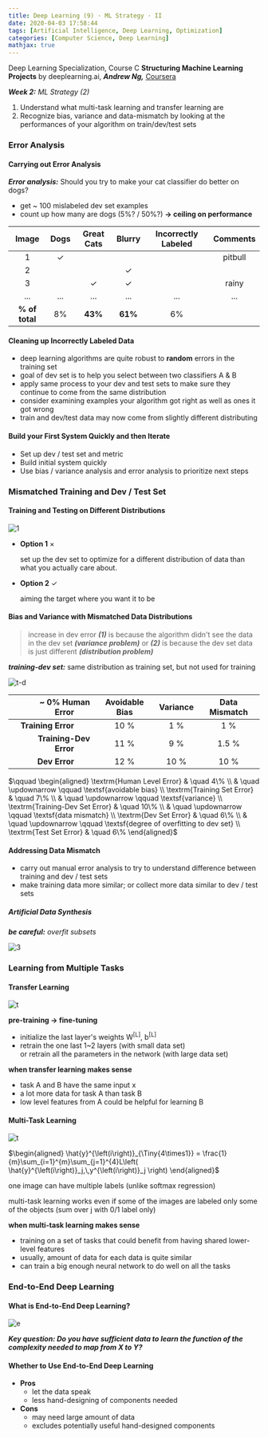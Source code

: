 ```yaml
---
title: Deep Learning (9) · ML Strategy · II
date: 2020-04-03 17:58:44
tags: [Artificial Intelligence, Deep Learning, Optimization]
categories: [Computer Science, Deep Learning]
mathjax: true
---
```


Deep Learning Specialization, Course C
**Structuring Machine Learning Projects** by deeplearning.ai, ***Andrew Ng,*** [Coursera]( https://www.coursera.org/learn/neural-networks-deep-learning/home/info)

***Week 2:*** *ML Strategy (2)*

1. Understand what multi-task learning and transfer learning are
2. Recognize bias, variance and data-mismatch by looking at the performances of your algorithm on train/dev/test sets

<!-- more -->

### Error Analysis

#### Carrying out Error Analysis

***Error analysis:*** Should you try to make your cat classifier do better on dogs?

- get ~ 100 mislabeled dev set examples
- count up how many are dogs (5%? / 50%?) **→ ceiling on  performance**

|     Image      | Dogs | Great Cats | Blurry  | Incorrectly Labeled | Comments |
| :------------: | :--: | :--------: | :-----: | :-----------------: | :------: |
|       1        |  ✓   |            |         |                     | pitbull  |
|       2        |      |            |    ✓    |                     |          |
|       3        |      |     ✓      |    ✓    |                     |  rainy   |
|      ...       | ...  |    ...     |   ...   |         ...         |   ...    |
| **% of total** |  8%  |  **43%**   | **61%** |         6%          |  &emsp;  |

#### Cleaning up Incorrectly Labeled Data

- deep learning algorithms are quite robust to **random** errors in the training set
- goal of dev set is to help you select between two classifiers A & B
- apply same process to your dev and test sets to make sure they continue to come from the same distribution
- consider examining examples your algorithm got right as well as ones it got wrong
- train and dev/test data may now come from slightly different distributing

#### Build your First System Quickly and then Iterate

- Set up dev / test set and metric
- Build initial system quickly
- Use bias / variance analysis and error analysis to prioritize next steps

### Mismatched Training and Dev / Test Set

#### Training and Testing on Different Distributions

![1](Deep-Learning-Andrew-Ng-9/1.png)

- **Option 1** ×

  set up the dev set to optimize for a different distribution of data than what you actually care about.

- **Option 2** ✓

  aiming the target where you want it to be

#### Bias and Variance with Mismatched Data Distributions

> increase in dev error ***(1)*** is because the algorithm didn't see the data in the dev set ***(variance problem)*** or ***(2)*** is because the dev set data is just different ***(distribution problem)***

***training-dev set:*** same distribution as training set, but not used for training

![t-d](Deep-Learning-Andrew-Ng-9/2.png)

|       ~ 0% Human Error&emsp;&emsp; | Avoidable Bias | Variance | Data Mismatch |
| ---------------------------------: | :------------: | :------: | :-----------: |
|     **Training Error**&emsp;&emsp; |      10 %      |   1 %    |      1 %      |
| **Training-Dev Error**&emsp;&emsp; |      11 %      |   9 %    |     1.5 %     |
|          **Dev Error**&emsp;&emsp; |      12 %      |   10 %   |     10 %      |

$\qquad \begin{aligned} \textrm{Human Level Error} & \quad 4\% \\ & \quad \updownarrow \qquad \textsf{avoidable bias} \\ \textrm{Training Set Error} & \quad 7\% \\ & \quad \updownarrow \qquad \textsf{variance} \\ \textrm{Training-Dev Set Error} & \quad 10\% \\ & \quad \updownarrow \qquad \textsf{data mismatch} \\ \textrm{Dev Set Error} & \quad 6\% \\ & \quad \updownarrow \qquad \textsf{degree of overfitting to dev set} \\ \textrm{Test Set Error} & \quad 6\%  \end{aligned}$

#### Addressing Data Mismatch

- carry out manual error analysis to try to understand difference between training and dev / test sets
- make training data more similar; or collect more data similar to dev / test sets

##### Artificial Data Synthesis

***be careful:*** *overfit subsets*

![3](Deep-Learning-Andrew-Ng-9/3.png)

### Learning from Multiple Tasks

#### Transfer Learning

![t](Deep-Learning-Andrew-Ng-9/4.png)

**pre-training → fine-tuning**

- initialize the last layer's weights W<sup>[L]</sup>, b<sup>[L]</sup>
- retrain the one last 1~2 layers (with small data set)  
  or retrain all the parameters in the network (with large data set)

**when transfer learning makes sense**

- task A and B have the same input x
- a lot more data for task A than task B
- low level features from A could be helpful for learning B

#### Multi-Task Learning

![t](Deep-Learning-Andrew-Ng-9/5.png)

$\begin{aligned} \hat{y}^{\left(i\right)}_{\Tiny{4\times1}} = \frac{1}{m}\sum_{i=1}^{m}\sum_{j=1}^{4}L\left( \hat{y}^{\left(i\right)}_j,\,y^{\left(i\right)}_j \right) \end{aligned}$

one image can have multiple labels (unlike softmax regression)

multi-task learning works even if some of the images are labeled only some of the objects (sum over j with 0/1 label only)

**when multi-task learning makes sense**

- training on a set of tasks that could benefit from having shared lower-level features
- usually, amount of data for each data is quite similar
- can train a big enough neural network to do well on all the tasks

### End-to-End Deep Learning

#### What is End-to-End Deep Learning?

![e](Deep-Learning-Andrew-Ng-9/6.png)

***Key question: Do you have sufficient data to learn the function of the complexity needed to map from X to Y?***

#### Whether to Use End-to-End Deep Learning

- **Pros**
  - let the data speak
  - less hand-designing of components needed
- **Cons**
  - may need large amount of data
  - excludes potentially useful hand-designed components
